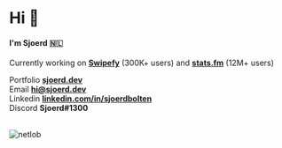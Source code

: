 <h1 align="left">Hi 👋</h1>
<h4 align="left">I'm Sjoerd 🇳🇱</h4>

Currently working on **[Swipefy](https://swipefy.app)** (300K+ users) and **[stats.fm](https://stats.fm)** (12M+ users)


Portfolio **[sjoerd.dev](https://sjoerd.dev/)**<br>
Email **[hi@sjoerd.dev](mailto:hi@sjoerd.dev)**<br>
Linkedin **[linkedin.com/in/sjoerdbolten](https://linkedin.com/in/sjoerdbolten)**<br>
Discord **Sjoerd#1300**<br>
<br>
<p align="left"> <img src="https://komarev.com/ghpvc/?username=netlob" alt="netlob" /> </p>
